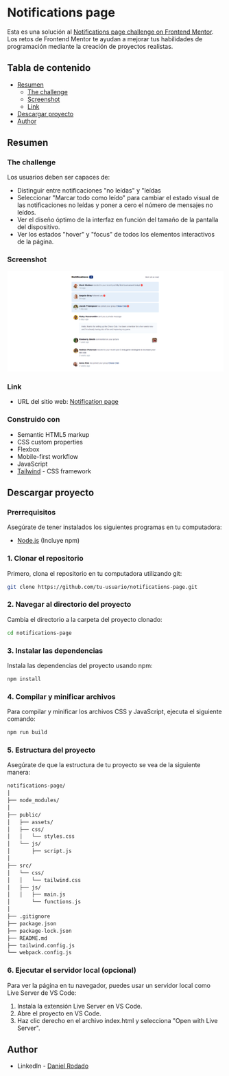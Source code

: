 # Notifications page

Esta es una solución al [Notifications page challenge on Frontend Mentor](https://www.frontendmentor.io/challenges/notifications-page-DqK5QAmKbC). Los retos de Frontend Mentor te ayudan a mejorar tus habilidades de programación mediante la creación de proyectos realistas.

## Tabla de contenido

-   [Resumen](#resumen)
    -   [The challenge](#the-challenge)
    -   [Screenshot](#screenshot)
    -   [Link](#link)
-   [Descargar proyecto](#descargar-proyecto)
-   [Author](#author)

## Resumen

### The challenge

Los usuarios deben ser capaces de:

-   Distinguir entre notificaciones "no leídas" y "leídas
-   Seleccionar "Marcar todo como leído" para cambiar el estado visual de las notificaciones no leídas y poner a cero el número de mensajes no leídos.
-   Ver el diseño óptimo de la interfaz en función del tamaño de la pantalla del dispositivo.
-   Ver los estados "hover" y "focus" de todos los elementos interactivos de la página.

### Screenshot

![](./public/desing/Notification-page-imagen.png)

### Link

-   URL del sitio web: [Notification page](https://notification-page-daniel-dev.vercel.app/)

### Construido con

-   Semantic HTML5 markup
-   CSS custom properties
-   Flexbox
-   Mobile-first workflow
-   JavaScript
-   [Tailwind](https://tailwindcss.com/) - CSS framework

## Descargar proyecto

### Prerrequisitos

Asegúrate de tener instalados los siguientes programas en tu computadora:

-   [Node.js](https://nodejs.org/) (Incluye npm)

### 1. Clonar el repositorio

Primero, clona el repositorio en tu computadora utilizando git:

```bash
git clone https://github.com/tu-usuario/notifications-page.git
```

### 2. Navegar al directorio del proyecto

Cambia el directorio a la carpeta del proyecto clonado:

```bash
cd notifications-page
```

### 3. Instalar las dependencias
Instala las dependencias del proyecto usando npm:

```bash
npm install
```

### 4. Compilar y minificar archivos
Para compilar y minificar los archivos CSS y JavaScript, ejecuta el siguiente comando:

```bash
npm run build
```

### 5. Estructura del proyecto
Asegúrate de que la estructura de tu proyecto se vea de la siguiente manera:

```bash
notifications-page/
│
├── node_modules/
│
├── public/
│   ├── assets/
│   ├── css/
│   │   └── styles.css
│   └── js/
│       ├── script.js
│
├── src/
│   └── css/
│   │   └── tailwind.css
│   ├── js/
│   │   ├── main.js
│       └── functions.js
│
├── .gitignore
├── package.json
├── package-lock.json
├── README.md
├── tailwind.config.js
└── webpack.config.js
```

### 6. Ejecutar el servidor local (opcional)
Para ver la página en tu navegador, puedes usar un servidor local como Live Server de VS Code:

1. Instala la extensión Live Server en VS Code.
2. Abre el proyecto en VS Code.
3. Haz clic derecho en el archivo index.html y selecciona "Open with Live Server".

## Author

-   LinkedIn - [Daniel Rodado](https://www.linkedin.com/in/daniel-rodado-b24432210/)

